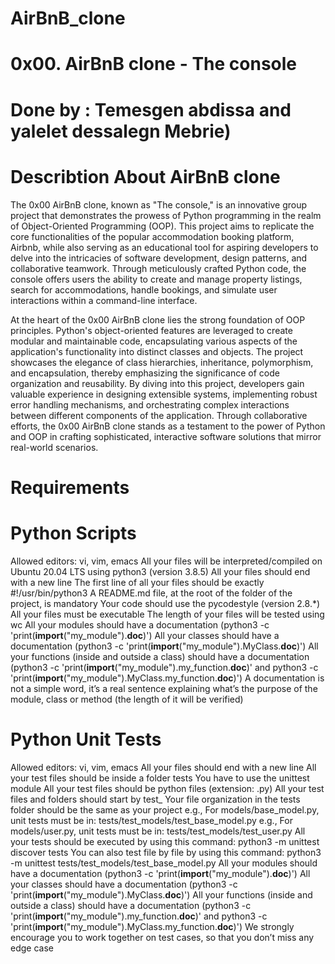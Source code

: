 # AirBnB_clone
# 0x00. AirBnB clone - The console
# Done by : Temesgen abdissa and yalelet dessalegn Mebrie)
# Describtion About AirBnB clone 
The 0x00 AirBnB clone, known as "The console," is an innovative group project that demonstrates the prowess of Python programming in the realm of Object-Oriented Programming (OOP). This project aims to replicate the core functionalities of the popular accommodation booking platform, Airbnb, while also serving as an educational tool for aspiring developers to delve into the intricacies of software development, design patterns, and collaborative teamwork. Through meticulously crafted Python code, the console offers users the ability to create and manage property listings, search for accommodations, handle bookings, and simulate user interactions within a command-line interface.

At the heart of the 0x00 AirBnB clone lies the strong foundation of OOP principles. Python's object-oriented features are leveraged to create modular and maintainable code, encapsulating various aspects of the application's functionality into distinct classes and objects. The project showcases the elegance of class hierarchies, inheritance, polymorphism, and encapsulation, thereby emphasizing the significance of code organization and reusability. By diving into this project, developers gain valuable experience in designing extensible systems, implementing robust error handling mechanisms, and orchestrating complex interactions between different components of the application. Through collaborative efforts, the 0x00 AirBnB clone stands as a testament to the power of Python and OOP in crafting sophisticated, interactive software solutions that mirror real-world scenarios.

# Requirements
# Python Scripts
Allowed editors: vi, vim, emacs
All your files will be interpreted/compiled on Ubuntu 20.04 LTS using python3 (version 3.8.5)
All your files should end with a new line
The first line of all your files should be exactly #!/usr/bin/python3
A README.md file, at the root of the folder of the project, is mandatory
Your code should use the pycodestyle (version 2.8.*)
All your files must be executable
The length of your files will be tested using wc
All your modules should have a documentation (python3 -c 'print(__import__("my_module").__doc__)')
All your classes should have a documentation (python3 -c 'print(__import__("my_module").MyClass.__doc__)')
All your functions (inside and outside a class) should have a documentation (python3 -c 'print(__import__("my_module").my_function.__doc__)' and python3 -c 'print(__import__("my_module").MyClass.my_function.__doc__)')
A documentation is not a simple word, it’s a real sentence explaining what’s the purpose of the module, class or method (the length of it will be verified)
# Python Unit Tests
Allowed editors: vi, vim, emacs
All your files should end with a new line
All your test files should be inside a folder tests
You have to use the unittest module
All your test files should be python files (extension: .py)
All your test files and folders should start by test_
Your file organization in the tests folder should be the same as your project
e.g., For models/base_model.py, unit tests must be in: tests/test_models/test_base_model.py
e.g., For models/user.py, unit tests must be in: tests/test_models/test_user.py
All your tests should be executed by using this command: python3 -m unittest discover tests
You can also test file by file by using this command: python3 -m unittest tests/test_models/test_base_model.py
All your modules should have a documentation (python3 -c 'print(__import__("my_module").__doc__)')
All your classes should have a documentation (python3 -c 'print(__import__("my_module").MyClass.__doc__)')
All your functions (inside and outside a class) should have a documentation (python3 -c 'print(__import__("my_module").my_function.__doc__)' and python3 -c 'print(__import__("my_module").MyClass.my_function.__doc__)')
We strongly encourage you to work together on test cases, so that you don’t miss any edge case
